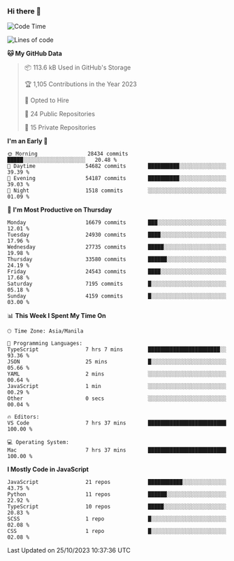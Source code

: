 ### Hi there 👋

<!--START_SECTION:waka-->
![Code Time](http://img.shields.io/badge/Code%20Time-425%20hrs%2057%20mins-blue)

![Lines of code](https://img.shields.io/badge/From%20Hello%20World%20I%27ve%20Written-59.4%20million%20lines%20of%20code-blue)

**🐱 My GitHub Data** 

> 📦 113.6 kB Used in GitHub's Storage 
 > 
> 🏆 1,105 Contributions in the Year 2023
 > 
> 💼 Opted to Hire
 > 
> 📜 24 Public Repositories 
 > 
> 🔑 15 Private Repositories 
 > 
**I'm an Early 🐤** 

```text
🌞 Morning                28434 commits       █████░░░░░░░░░░░░░░░░░░░░   20.48 % 
🌆 Daytime                54682 commits       ██████████░░░░░░░░░░░░░░░   39.39 % 
🌃 Evening                54187 commits       ██████████░░░░░░░░░░░░░░░   39.03 % 
🌙 Night                  1518 commits        ░░░░░░░░░░░░░░░░░░░░░░░░░   01.09 % 
```
📅 **I'm Most Productive on Thursday** 

```text
Monday                   16679 commits       ███░░░░░░░░░░░░░░░░░░░░░░   12.01 % 
Tuesday                  24930 commits       ████░░░░░░░░░░░░░░░░░░░░░   17.96 % 
Wednesday                27735 commits       █████░░░░░░░░░░░░░░░░░░░░   19.98 % 
Thursday                 33580 commits       ██████░░░░░░░░░░░░░░░░░░░   24.19 % 
Friday                   24543 commits       ████░░░░░░░░░░░░░░░░░░░░░   17.68 % 
Saturday                 7195 commits        █░░░░░░░░░░░░░░░░░░░░░░░░   05.18 % 
Sunday                   4159 commits        █░░░░░░░░░░░░░░░░░░░░░░░░   03.00 % 
```


📊 **This Week I Spent My Time On** 

```text
🕑︎ Time Zone: Asia/Manila

💬 Programming Languages: 
TypeScript               7 hrs 7 mins        ███████████████████████░░   93.36 % 
JSON                     25 mins             █░░░░░░░░░░░░░░░░░░░░░░░░   05.66 % 
YAML                     2 mins              ░░░░░░░░░░░░░░░░░░░░░░░░░   00.64 % 
JavaScript               1 min               ░░░░░░░░░░░░░░░░░░░░░░░░░   00.29 % 
Other                    0 secs              ░░░░░░░░░░░░░░░░░░░░░░░░░   00.04 % 

🔥 Editors: 
VS Code                  7 hrs 37 mins       █████████████████████████   100.00 % 

💻 Operating System: 
Mac                      7 hrs 37 mins       █████████████████████████   100.00 % 
```

**I Mostly Code in JavaScript** 

```text
JavaScript               21 repos            ███████████░░░░░░░░░░░░░░   43.75 % 
Python                   11 repos            ██████░░░░░░░░░░░░░░░░░░░   22.92 % 
TypeScript               10 repos            █████░░░░░░░░░░░░░░░░░░░░   20.83 % 
SCSS                     1 repo              █░░░░░░░░░░░░░░░░░░░░░░░░   02.08 % 
CSS                      1 repo              █░░░░░░░░░░░░░░░░░░░░░░░░   02.08 % 
```




 Last Updated on 25/10/2023 10:37:36 UTC
<!--END_SECTION:waka-->
